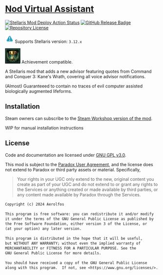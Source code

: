 # [Nod Virtual Assistant](https://steamcommunity.com/sharedfiles/filedetails/?id=1535597838)
[![Stellaris Mod Deploy Action Status](https://github.com/aerolfos/nod_voice_advisor/actions/workflows/deployStellarisMod.yml/badge.svg)](https://github.com/aerolfos/nod_voice_advisor/actions/workflows/deployStellarisMod.yml)
[![GitHub Release Badge](https://img.shields.io/github/v/release/aerolfos/nod_voice_advisor?logo=github&style=flat)](https://github.com/Aerolfos/nod_voice_advisor/releases/latest)
[![Repository License](https://img.shields.io/github/license/aerolfos/nod_voice_advisor?style=flat&color=brightgreen)](LICENSE)
<!---[![Discord](https://img.shields.io/discord/739835273969664050?style=flat&label=Discord&logo=discord&logoColor=white&color=7289DA)](https://discord.com/invite/xUrG9wh)--->

![Blue Triangle](https://raw.githubusercontent.com/Aerolfos/stellaris_mod_deploy_action/main/assets/blue_caution_triangle.png) Supports Stellaris version: `3.12.x`

![Achievement Icon](https://raw.githubusercontent.com/Aerolfos/stellaris_mod_deploy_action/main/assets/victorious_small.png) Achievement compatible.

A Stellaris mod that adds a new advisor featuring quotes from Command and Conquer 3: Kane's Wrath, covering all voice advisor notifications.

(Almost) Guaranteeed to contain no traces of evil computer assisted biologically augmented lifeforms.

## Installation
Steam owners can subscribe to the [Steam Workshop version of the mod](https://steamcommunity.com/sharedfiles/filedetails/?id=1535597838).

WIP for manual installation instructions

## License
Code and documentation are licensed under [GNU GPL v3.0](LICENSE). 

This mod is subject to the [Paradox User Agreement](https://legal.paradoxplaza.com/eula), and the license does not extend to Paradox or third party assets or material. Specifically,

> Your rights in your UGC only extend to the new, original content you create as part of your UGC and do not extend to or grant any rights to the Services or anything created or made available by third parties, or any content made available by Paradox through the Services.

    Copyright (c) 2024 Aerolfos

    This program is free software: you can redistribute it and/or modify
    it under the terms of the GNU General Public License as published by
    the Free Software Foundation, either version 3 of the License, or
    (at your option) any later version.

    This program is distributed in the hope that it will be useful,
    but WITHOUT ANY WARRANTY; without even the implied warranty of
    MERCHANTABILITY or FITNESS FOR A PARTICULAR PURPOSE. See the
    GNU General Public License for more details.

    You should have received a copy of the GNU General Public License
    along with this program.  If not, see <https://www.gnu.org/licenses/>.
